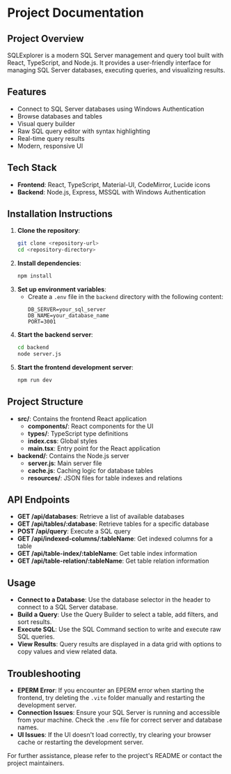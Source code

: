 # Project Documentation

## Project Overview
SQLExplorer is a modern SQL Server management and query tool built with React, TypeScript, and Node.js. It provides a user-friendly interface for managing SQL Server databases, executing queries, and visualizing results.

## Features
- Connect to SQL Server databases using Windows Authentication
- Browse databases and tables
- Visual query builder
- Raw SQL query editor with syntax highlighting
- Real-time query results
- Modern, responsive UI

## Tech Stack
- **Frontend**: React, TypeScript, Material-UI, CodeMirror, Lucide icons
- **Backend**: Node.js, Express, MSSQL with Windows Authentication

## Installation Instructions
1. **Clone the repository**:
   ```bash
   git clone <repository-url>
   cd <repository-directory>
   ```
2. **Install dependencies**:
   ```bash
   npm install
   ```
3. **Set up environment variables**:
   - Create a `.env` file in the `backend` directory with the following content:
     ```
     DB_SERVER=your_sql_server
     DB_NAME=your_database_name
     PORT=3001
     ```
4. **Start the backend server**:
   ```bash
   cd backend
   node server.js
   ```
5. **Start the frontend development server**:
   ```bash
   npm run dev
   ```

## Project Structure
- **src/**: Contains the frontend React application
  - **components/**: React components for the UI
  - **types/**: TypeScript type definitions
  - **index.css**: Global styles
  - **main.tsx**: Entry point for the React application
- **backend/**: Contains the Node.js server
  - **server.js**: Main server file
  - **cache.js**: Caching logic for database tables
  - **resources/**: JSON files for table indexes and relations

## API Endpoints
- **GET /api/databases**: Retrieve a list of available databases
- **GET /api/tables/:database**: Retrieve tables for a specific database
- **POST /api/query**: Execute a SQL query
- **GET /api/indexed-columns/:tableName**: Get indexed columns for a table
- **GET /api/table-index/:tableName**: Get table index information
- **GET /api/table-relation/:tableName**: Get table relation information

## Usage
- **Connect to a Database**: Use the database selector in the header to connect to a SQL Server database.
- **Build a Query**: Use the Query Builder to select a table, add filters, and sort results.
- **Execute SQL**: Use the SQL Command section to write and execute raw SQL queries.
- **View Results**: Query results are displayed in a data grid with options to copy values and view related data.

## Troubleshooting
- **EPERM Error**: If you encounter an EPERM error when starting the frontend, try deleting the `.vite` folder manually and restarting the development server.
- **Connection Issues**: Ensure your SQL Server is running and accessible from your machine. Check the `.env` file for correct server and database names.
- **UI Issues**: If the UI doesn't load correctly, try clearing your browser cache or restarting the development server.

For further assistance, please refer to the project's README or contact the project maintainers. 